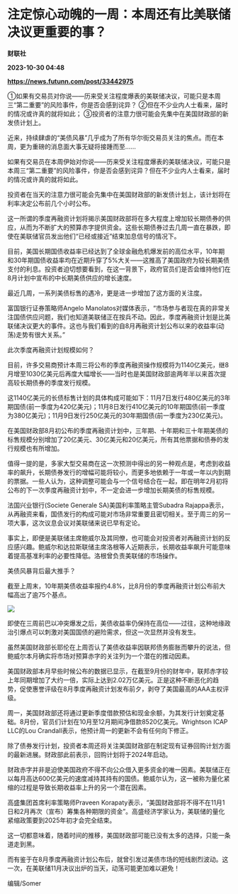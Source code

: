 # 注定惊心动魄的一周：本周还有比美联储决议更重要的事？
**财联社**

**2023-10-30 04:48**

**https://news.futunn.com/post/33442975**

①如果有交易员对你说——历来受关注程度爆表的美联储决议，可能只是本周三“第二重要”的风险事件，你是否会感到诧异？ ②但在不少业内人士看来，届时的情况或许真的就将如此； ③投资者的注意力很可能会先集中在美国财政部的新发债计划上。

近来，持续肆虐的“美债风暴”几乎成为了所有华尔街交易员关注的焦点。而在本周，更为重磅的消息面大事无疑将接踵而至……

如果有交易员在本周伊始对你说——历来受关注程度爆表的美联储决议，可能只是本周三“第二重要”的风险事件，你是否会感到诧异？但在不少业内人士看来，届时的情况或许真的就将如此。

投资者在当天的注意力很可能会先集中在美国财政部的新发债计划上，该计划将在利率决定公布前几个小时公布。

这一所谓的季度再融资计划将揭示美国财政部将在多大程度上增加较长期债券的供应，从而为不断扩大的预算赤字提供资金。这些长期债券过去几周一直在暴跌，即使在美联储官员发出他们“已经或接近”结束加息信号的情况下。

目前，美国长期国债收益率已经达到了全球金融危机爆发前的高位水平，10年期和30年期国债收益率均在近期升穿了5%大关——这推高了美国政府为较长期美债支付的利息。投资者迫切想要看到，在这一背景下，政府官员们是否会维持他们在8月计划中宣布的中长期美债供应的增长速度。

最近几周，一系列美债标售的遇冷，更是进一步增加了这方面的关注度。

富国银行证券策略师Angelo Manolatos对媒体表示，“市场参与者现在真的非常关注国债供应问题，我们也知道美联储正在按兵不动。因此，季度再融资计划是比美联储决议更大的事件。这也与我们看到的自8月再融资计划公布以来的收益率(动荡)走势有很大关系。”

此次季度再融资计划规模如何？

目前，许多交易商预计本周三将公布的季度再融资操作规模将为1140亿美元，继8月增至1030亿美元后再度大幅增长——当时也是美国财政部逾两年半以来首次提高较长期债券的季度发行规模。

这1140亿美元的长债标售计划的具体构成可能如下：11月7日发行480亿美元的3年期国债(前一季度为420亿美元)；11月8日发行410亿美元的10年期国债(前一季度为380亿美元)；11月9日发行250亿美元的30年期国债(前一季度为230亿美元)。

在美国财政部8月初公布的季度再融资计划中，三年期、十年期和三十年期美债的标售规模分别增加了20亿美元、30亿美元和20亿美元，所有其他票据和债券的发行规模也有所增加。

值得一提的是，多家大型交易商在这一次预测中得出的另一种观点是，考虑到收益率的飙升，长期债券发行的增幅可能将较小，而更多地依赖于一年或一年以内到期的票据。一些人认为，这种调整可能会与一个信号结合在一起，即在明年2月初将公布的下一次季度再融资计划中，不一定会进一步增加长期美债的标售规模。

法国兴业银行(Societe Generale SA)美国利率策略主管Subadra Rajappa表示，从再融资来看，国债发行的构成可能对市场非常重要且密切相关。至于周三的另一项大事，这次议息会议对美联储来说已早有定论。

事实上，即便是美联储主席鲍威尔及其同僚，也可能会对投资者对再融资计划的反应感兴趣。鲍威尔和达拉斯联储主席洛根等人近期表示，长期收益率飙升可能意味着提高基准利率的必要性降低。洛根曾负责美联储的市场操作。

美债风暴背后最大推手？

截至上周末，10年期美债收益率报约4.8%，比8月份的季度再融资计划公布前大幅高出了逾75个基点。

![](https://postimg.futunn.com/16986283927541263514889.jpeg)

即使在三周前巴以冲突爆发之后，美债收益率仍保持在高位——过往，这种地缘政治引爆点可以刺激对美国国债的避险需求，但这一次显然并没有发生。

虽然美国财政部长耶伦在上周否认了美债收益率因联邦债务膨胀而攀升的说法，但鲍威尔本月确实将市场对预算赤字的关注列为一个潜在的推动因素。

美国财政部本月早些时候公布的数据已显示，在截至9月份的财年中，联邦赤字较上年同期增加了大约一倍，实际上达到2.02万亿美元。正是这种不断恶化的趋势，促使惠誉评级在8月季度再融资计划发布前夕，剥夺了美国最高的AAA主权评级。

周一，美国财政部还将通过更新季度借款预估和现金余额，为其发行计划奠定基础。8月份，官员们计划在10月至12月期间净借款8520亿美元。Wrightson ICAP LLC的Lou Crandall表示，他预计周一的更新不会有任何向下修正。

除了债券发行计划，投资者本周还将关注美国财政部在制定现有证券回购计划方面的最新进展。财政部此前表示，回购计划将于2024年启动。

财政赤字并非是迫使美国政府不得不向公众借入更多资金的唯一因素。美联储正在以每月高达600亿美元的速度减持其持有的国债。鲍威尔认为，这一被称为量化紧缩的过程是导致长期收益率上升的另一个潜在因素。

高盛集团首席利率策略师Praveen Korapaty表示，“美国财政部将不得不在11月1日和2月再次（宣布）筹集各种期限的资金”。高盛经济学家认为，美联储的量化紧缩政策要到2025年初才会完全结束。

这一切都意味着，随着时间的推移，美国财政部可能已没有太多的选择，只能一条道走到黑。

而有鉴于在8月季度再融资计划公布后，就曾引发过美债市场的短线剧烈波动。这一次，在美联储11月决议出炉的当天，动荡可能更加难以避免！

编辑/Somer